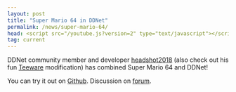 ```yaml
---
layout: post
title: "Super Mario 64 in DDNet"
permalink: /news/super-mario-64/
head: <script src="/youtube.js?version=2" type="text/javascript"></script>
tag: current
---
```


DDNet community member and developer [headshot2018](https://github.com/headshot2017) (also check out his fun [Teeware](https://github.com/headshot2017/teeware-mod) modification) has combined Super Mario 64 and DDNet!

<div class="video-container"><div class="ytplayer" data-id="Rpq889gZU4A"></div></div>

You can try it out on [Github](https://github.com/headshot2017/ddnet-sm64/releases). Discussion on [forum](https://forum.ddnet.org/viewtopic.php?p=71123).
